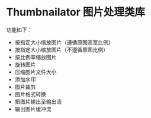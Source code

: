 # Thumbnailator 图片处理类库
功能如下：
- 按指定大小缩放图片（遵循原图高宽比例）
- 按指定大小缩放图片（不遵循原图比例）
- 按比例率缩放图片
- 旋转图片
- 压缩图片文件大小
- 添加水印
- 图片裁剪
- 图片格式转换
- 把图片输出至输出流
- 输出图片缓冲流